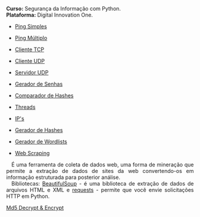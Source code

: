 **Curso:** Segurança da Informação com Python. <br>
**Plataforma:** Digital Innovation One.

* [Ping Simples](https://github.com/lucasrmagalhaes/seguranca_informacao-py/blob/main/ping_simples.py)
* [Ping Múltiplo](https://github.com/lucasrmagalhaes/seguranca_informacao-py/blob/main/ping_multiplo.py)
* [Cliente TCP](https://github.com/lucasrmagalhaes/seguranca_informacao-py/blob/main/cliente_TCP.py)
* [Cliente UDP](https://github.com/lucasrmagalhaes/seguranca_informacao-py/blob/main/cliente_UDP.py)
* [Servidor UDP](https://github.com/lucasrmagalhaes/seguranca_informacao-py/blob/main/servidor_UDP.py)
* [Gerador de Senhas](https://github.com/lucasrmagalhaes/seguranca_informacao-py/blob/main/gerador_de_senhas.py)
* [Comparador de Hashes](https://github.com/lucasrmagalhaes/seguranca_informacao-py/blob/main/comparador_de_hashes.py)
* [Threads](https://github.com/lucasrmagalhaes/seguranca_informacao-py/blob/main/threads.py)
* [IP's](https://github.com/lucasrmagalhaes/seguranca_informacao-py/blob/main/ips.py)
* [Gerador de Hashes](https://github.com/lucasrmagalhaes/seguranca_informacao-py/blob/main/gerador_de_hashes.py)
* [Gerador de Wordlists](https://github.com/lucasrmagalhaes/seguranca_informacao-py/blob/main/gerador_de_wordlists.py)

* [Web Scraping](https://github.com/lucasrmagalhaes/seguranca_informacao-py/blob/main/web_scraping.py)
<p align="justify">
    &emsp;É uma ferramenta de coleta de dados web, uma forma de mineração que permite a extração de dados de sites da web convertendo-os em informação estruturada para posterior análise. <br>
    &emsp;Bibliotecas: <a href="https://pypi.org/project/beautifulsoup4/">BeautifulSoup</a> - é uma biblioteca de extração de dados de arquivos HTML e XML e <a href="https://pypi.org/project/requests/">requests</a> - permite que você envie solicitações HTTP em Python.
</p>

[Md5 Decrypt & Encrypt](https://md5decrypt.net/en/)